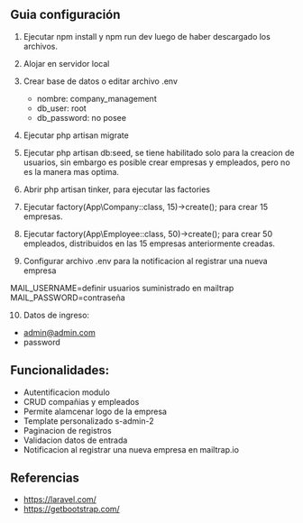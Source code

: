 

## Guia configuración
 1. Ejecutar npm install y npm run dev luego de haber
 descargado los archivos.
 2. Alojar en servidor local 
 3. Crear base de datos o editar archivo .env
    - nombre: company_management
    - db_user: root
    - db_password: no posee
 4. Ejecutar php artisan migrate
 5. Ejecutar php artisan db:seed, se tiene habilitado
 solo para la creacion de usuarios, sin embargo es posible
 crear empresas y empleados, pero no es la manera mas optima.
 6. Abrir php artisan tinker, para ejecutar las factories
 7. Ejecutar factory(App\Company::class, 15)->create(); para
 crear 15 empresas.
 8. Ejecutar factory(App\Employee::class, 50)->create(); para
 crear 50 empleados, distribuidos en las 15 empresas anteriormente 
 creadas.


 9. Configurar archivo .env para la notificacion al registrar
 una nueva empresa
 
 MAIL_USERNAME=definir usuarios suministrado en mailtrap
 MAIL_PASSWORD=contraseña
 
 10. Datos de ingreso:
  - admin@admin.com
  - password
 
 ## Funcionalidades:
 - Autentificacion modulo
 - CRUD compañias y empleados
 - Permite alamcenar logo de la empresa
 - Template personalizado s-admin-2
 - Paginacion de registros
 - Validacion datos de entrada
 - Notificacion al registrar una nueva empresa en mailtrap.io
 
 
 
 ## Referencias
 
- https://laravel.com/
- https://getbootstrap.com/
 
 